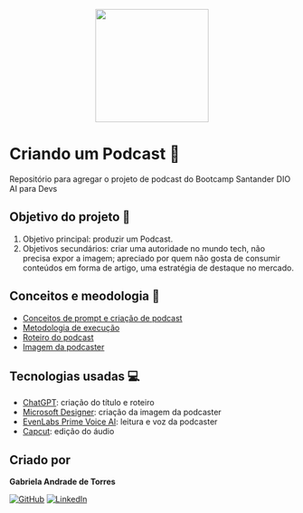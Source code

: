 
<p align="center">
<img 
    src="/home/gabriela_torres/GabrielaTorres/estudos - Copia/projetos/podcast_projeto_dio/imagens/podcastanfitria.jpeg"
    width="200"  
/>
</p>

# Criando um Podcast  :microphone:

Repositório para agregar o projeto de podcast do Bootcamp Santander DIO AI para Devs

## Objetivo do projeto :dart:

1. Objetivo principal: produzir um Podcast.
2. Objetivos secundários: criar uma autoridade no mundo tech, não precisa expor a imagem; apreciado por quem não gosta de consumir conteúdos em forma de artigo, uma estratégia de destaque no mercado.

## Conceitos e meodologia :memo:

- [Conceitos de prompt e criação de podcast](https://github.com/gabistorres85/podcast_projeto_dio/blob/main/conceitos_utilizados.md)
- [Metodologia de execução](https://github.com/gabistorres85/podcast_projeto_dio/blob/main/metodologia_executada.md)
- [Roteiro do podcast](https://github.com/gabistorres85/podcast_projeto_dio/blob/main/resultados_ia/roteiro.md)
- [Imagem da podcaster](https://github.com/gabistorres85/podcast_projeto_dio/blob/main/imagens/podcastanfitria.jpeg)

## Tecnologias usadas :computer:

- [ChatGPT](<https://chatgpt.com/>): criação do título e roteiro
- [Microsoft Designer](https://designer.microsoft.com/home): criação da imagem da podcaster
- [EvenLabs Prime Voice AI](https://elevenlabs.io/): leitura e voz da podcaster
- [Capcut](https://www.capcut.com/pt-br/): edição do áudio

## Criado por

**Gabriela Andrade de Torres**

[![GitHub](https://img.shields.io/badge/GitHub-100000?style=for-the-badge&logo=github&logoColor=white)](https://github.com/gabistorres85)	[![LinkedIn](https://img.shields.io/badge/LinkedIn-0077B5?style=for-the-badge&logo=linkedin&logoColor=white)](https://www.linkedin.com/in/gabriela-andrade-de-torres-44485a180/)